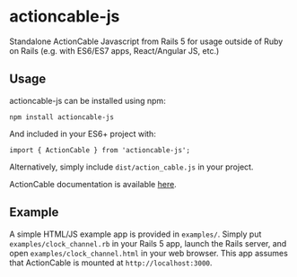 # actioncable-js
Standalone ActionCable Javascript from Rails 5 for usage outside of Ruby on Rails (e.g. with ES6/ES7 apps, React/Angular JS, etc.)

## Usage

actioncable-js can be installed using npm:

`npm install actioncable-js`

And included in your ES6+ project with:

`import { ActionCable } from 'actioncable-js';`

Alternatively, simply include `dist/action_cable.js` in your project.

ActionCable documentation is available [here](https://github.com/rails/rails/tree/master/actioncable).

## Example

A simple HTML/JS example app is provided in `examples/`. Simply put `examples/clock_channel.rb` in your Rails 5 app, launch the Rails server, and open `examples/clock_channel.html` in your web browser. This app assumes that ActionCable is mounted at `http://localhost:3000`.


